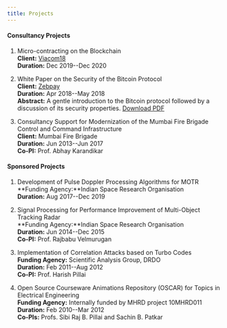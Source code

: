 ```yaml
---
title: Projects
---
```


#### Consultancy Projects

  1. Micro-contracting on the Blockchain\
    **Client:** [Viacom18](https://www.viacom18.com/)\
    **Duration:** Dec 2019--Dec 2020

  1. White Paper on the Security of the Bitcoin Protocol\
    **Client:** [Zebpay](https://www.zebpay.com/)\
    **Duration:** Apr 2018--May 2018\
    **Abstract:** A gentle introduction to the Bitcoin protocol followed by a discussion of its security properties. [Download PDF](./bitcoin/zebpay-whitepaper.pdf)

  1. Consultancy Support for Modernization of the Mumbai Fire Brigade Control and Command Infrastructure\
    **Client:** Mumbai Fire Brigade\
    **Duration:** Jun 2013--Jun 2017\
    **Co-PI:** Prof. Abhay Karandikar

#### Sponsored Projects

  1. Development of Pulse Doppler Processing Algorithms for MOTR\
    **Funding Agency:**Indian Space Research Organisation\
    **Duration:** Aug 2017--Dec 2019

  1. Signal Processing for Performance Improvement of Multi-Object Tracking Radar\
    **Funding Agency:**Indian Space Research Organisation\
    **Duration:** Jun 2014--Dec 2015\
    **Co-PI:** Prof. Rajbabu Velmurugan

  1. Implementation of Correlation Attacks based on Turbo Codes\
    **Funding Agency:** Scientific Analysis Group, DRDO\
    **Duration:** Feb 2011--Aug 2012\
    **Co-PI:** Prof. Harish Pillai

  1. Open Source Courseware Animations Repository (OSCAR) for Topics in Electrical Engineering\
    **Funding Agency:** Internally funded by MHRD project 10MHRD011\
    **Duration:** Feb 2010--Mar 2012\
    **Co-PIs:** Profs. Sibi Raj B. Pillai and Sachin B. Patkar

